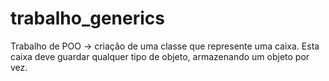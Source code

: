 # trabalho_generics
Trabalho de POO -> criação de uma classe que represente uma caixa. Esta caixa deve guardar qualquer tipo de objeto, armazenando um objeto por vez.
